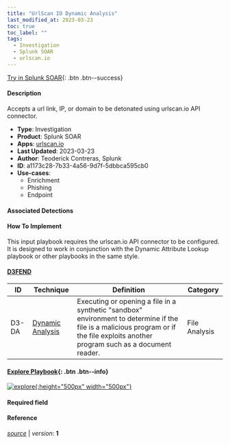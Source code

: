 ```yaml
---
title: "UrlScan IO Dynamic Analysis"
last_modified_at: 2023-03-23
toc: true
toc_label: ""
tags:
  - Investigation
  - Splunk SOAR
  - urlscan.io
---
```


[Try in Splunk SOAR](https://www.splunk.com/en_us/software/splunk-security-orchestration-and-automation.html){: .btn .btn--success}

#### Description

Accepts a url link, IP, or domain to be detonated using urlscan.io API connector.

- **Type**: Investigation
- **Product**: Splunk SOAR
- **Apps**: [urlscan.io](https://splunkbase.splunk.com/apps?keyword=urlscan.io&filters=product%3Asoar)
- **Last Updated**: 2023-03-23
- **Author**: Teoderick Contreras, Splunk
- **ID**: a1173c28-7b33-4a56-9d7f-5dbbca595cb0
- **Use-cases**:
  - Enrichment
  - Phishing
  - Endpoint

#### Associated Detections


#### How To Implement
This input playbook requires the urlscan.io API connector to be configured. It is designed to work in conjunction with the Dynamic Attribute Lookup playbook or other playbooks in the same style.


#### [D3FEND](https://d3fend.mitre.org/)

| ID          | Technique   | Definition     | Category       |
| ----------- | ----------- | -------------- | -------------- |
| D3-DA | [Dynamic Analysis](https://d3fend.mitre.org/technique/d3f:DynamicAnalysis) | Executing or opening a file in a synthetic &#34;sandbox&#34; environment to determine if the file is a malicious program or if the file exploits another program such as a document reader. | File Analysis |

#### [Explore Playbook](https://splunk.github.io/soar-playbook-viewer/?playbook=https://raw.githubusercontent.com/phantomcyber/playbooks/latest/UrlScan_IO_Dynamic_Analysis.json){: .btn .btn--info}

[![explore](https://raw.githubusercontent.com/splunk/security_content/develop/playbooks/UrlScan_IO_Dynamic_Analysis.png){:height="500px" width="500px"}](https://splunk.github.io/soar-playbook-viewer/?playbook=https://raw.githubusercontent.com/phantomcyber/playbooks/latest/UrlScan_IO_Dynamic_Analysis.json)

#### Required field


#### Reference



[*source*](https://github.com/splunk/security_content/tree/develop/playbooks/UrlScan_IO_Dynamic_Analysis.yml) \| *version*: **1**
